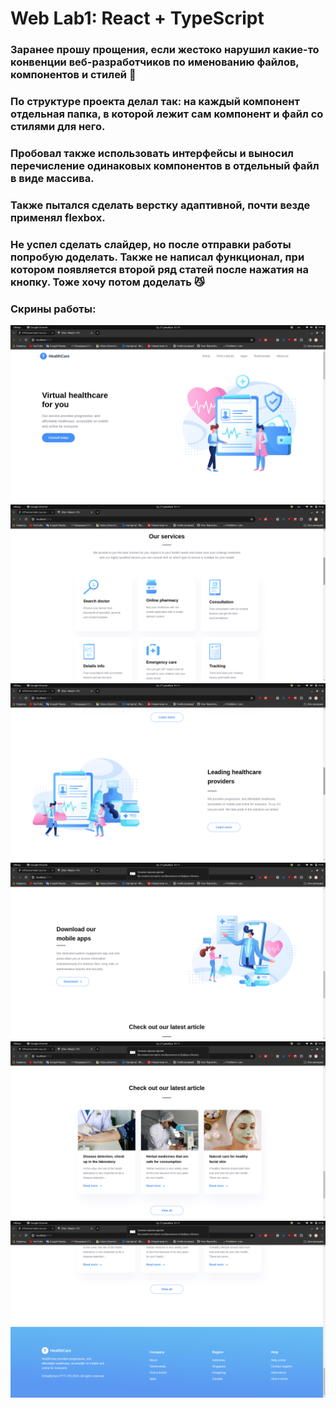 # Web Lab1: React + TypeScript
### Заранее прошу прощения, если жестоко нарушил какие-то конвенции веб-разработчиков по именованию файлов, компонентов и стилей 🥺
### По структуре проекта делал так: на каждый компонент отдельная папка, в которой лежит сам компонент и файл со стилями для него.
### Пробовал также использовать интерфейсы и выносил перечисление одинаковых компонентов в отдельный файл в виде массива.
### Также пытался сделать верстку адаптивной, почти везде применял flexbox.
### Не успел сделать слайдер, но после отправки работы попробую доделать. Также не написал функционал, при котором появляется второй ряд статей после нажатия на кнопку. Тоже хочу потом доделать 😼
### Скрины работы:
![](src/screenshots/web1.png)
![](src/screenshots/web2.png)
![](src/screenshots/web3.png)
![](src/screenshots/web4.png)
![](src/screenshots/web5.png)
![](src/screenshots/web6.png)
